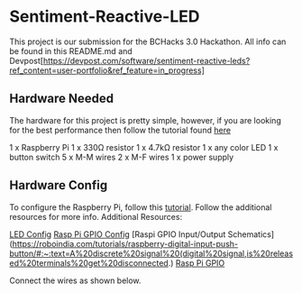 # Sentiment-Reactive-LED
This project is our submission for the BCHacks 3.0 Hackathon. All info can be found in this README.md and Devpost[https://devpost.com/software/sentiment-reactive-leds?ref_content=user-portfolio&ref_feature=in_progress]

## Hardware Needed
The hardware for this project is pretty simple, however, if you are looking for the best performance then follow the tutorial found [here](https://dordnung.de/raspberrypi-ledstrip/ws2812)

1 x Raspberry Pi
1 x 330Ω resistor
1 x 4.7kΩ resistor
1 x any color LED
1 x button switch
5 x M-M wires
2 x M-F wires
1 x power supply


## Hardware Config
To configure the Raspberry Pi, follow this [tutorial](https://dordnung.de/raspberrypi-ledstrip/ws2812). Follow the additional resources for more info.
Additional Resources:

[LED Config](https://tutorials-raspberrypi.com/connect-control-raspberry-pi-ws2812-rgb-led-strips/)
[Rasp Pi GPIO Config](https://raspi.tv/2013/rpi-gpio-basics-6-using-inputs-and-outputs-together-with-rpi-gpio-pull-ups-and-pull-downs)
[Raspi GPIO Input/Output Schematics](https://roboindia.com/tutorials/raspberry-digital-input-push-button/#:~:text=A%20discrete%20signal%20(digital%20signal,is%20released%20terminals%20get%20disconnected.)
[Rasp Pi GPIO](https://littlebirdelectronics.com.au/guides/92/digital-inputs-with-raspberry-pi)

Connect the wires as shown below. 
